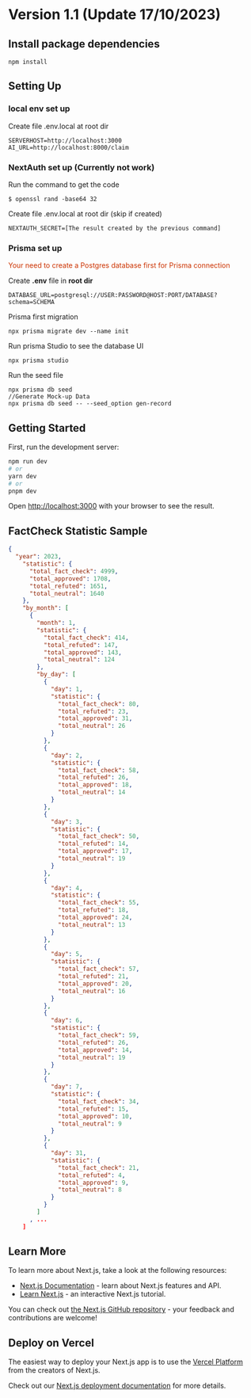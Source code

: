 # Version 1.1 (Update 17/10/2023)

## Install package dependencies

```
npm install
```

## Setting Up

### local env set up

Create file .env.local at root dir

```
SERVERHOST=http://localhost:3000
AI_URL=http://localhost:8000/claim
```

### NextAuth set up (Currently not work)

Run the command to get the code

```
$ openssl rand -base64 32
```

Create file .env.local at root dir (skip if created)

```
NEXTAUTH_SECRET=[The result created by the previous command]
```

### Prisma set up

<div style="color: #cc3300">Your need to create a Postgres database first for Prisma connection</div>

Create **.env** file in **root dir**

```
DATABASE_URL=postgresql://USER:PASSWORD@HOST:PORT/DATABASE?schema=SCHEMA
```

Prisma first migration

```
npx prisma migrate dev --name init
```

Run prisma Studio to see the database UI

```
npx prisma studio
```

Run the seed file

```
npx prisma db seed
//Generate Mock-up Data
npx prisma db seed -- --seed_option gen-record
```

## Getting Started

First, run the development server:

```bash
npm run dev
# or
yarn dev
# or
pnpm dev
```

Open [http://localhost:3000](http://localhost:3000) with your browser to see the result.

## FactCheck Statistic Sample

```json
{
  "year": 2023,
    "statistic": {
      "total_fact_check": 4999,
      "total_approved": 1708,
      "total_refuted": 1651,
      "total_neutral": 1640
    },
    "by_month": [
      {
        "month": 1,
        "statistic": {
          "total_fact_check": 414,
          "total_refuted": 147,
          "total_approved": 143,
          "total_neutral": 124
        },
        "by_day": [
          {
            "day": 1,
            "statistic": {
              "total_fact_check": 80,
              "total_refuted": 23,
              "total_approved": 31,
              "total_neutral": 26
            }
          },
          {
            "day": 2,
            "statistic": {
              "total_fact_check": 58,
              "total_refuted": 26,
              "total_approved": 18,
              "total_neutral": 14
            }
          },
          {
            "day": 3,
            "statistic": {
              "total_fact_check": 50,
              "total_refuted": 14,
              "total_approved": 17,
              "total_neutral": 19
            }
          },
          {
            "day": 4,
            "statistic": {
              "total_fact_check": 55,
              "total_refuted": 18,
              "total_approved": 24,
              "total_neutral": 13
            }
          },
          {
            "day": 5,
            "statistic": {
              "total_fact_check": 57,
              "total_refuted": 21,
              "total_approved": 20,
              "total_neutral": 16
            }
          },
          {
            "day": 6,
            "statistic": {
              "total_fact_check": 59,
              "total_refuted": 26,
              "total_approved": 14,
              "total_neutral": 19
            }
          },
          {
            "day": 7,
            "statistic": {
              "total_fact_check": 34,
              "total_refuted": 15,
              "total_approved": 10,
              "total_neutral": 9
            }
          },
          {
            "day": 31,
            "statistic": {
              "total_fact_check": 21,
              "total_refuted": 4,
              "total_approved": 9,
              "total_neutral": 8
            }
          }
        ]
      , ...
    ]
```

## Learn More

To learn more about Next.js, take a look at the following resources:

- [Next.js Documentation](https://nextjs.org/docs) - learn about Next.js features and API.
- [Learn Next.js](https://nextjs.org/learn) - an interactive Next.js tutorial.

You can check out [the Next.js GitHub repository](https://github.com/vercel/next.js/) - your feedback and contributions are welcome!

## Deploy on Vercel

The easiest way to deploy your Next.js app is to use the [Vercel Platform](https://vercel.com/new?utm_medium=default-template&filter=next.js&utm_source=create-next-app&utm_campaign=create-next-app-readme) from the creators of Next.js.

Check out our [Next.js deployment documentation](https://nextjs.org/docs/deployment) for more details.
